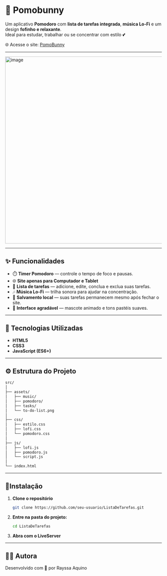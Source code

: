 # 🐰 Pomobunny

Um aplicativo **Pomodoro** com **lista de tarefas integrada**, **música Lo-Fi** e um design **fofinho e relaxante**.  
Ideal para estudar, trabalhar ou se concentrar com estilo 💕  

🌐 Acesse o site: [PomoBunny](https://lista-de-tarefas-kappa-six.vercel.app/)

---

<img width="1000" height="600" alt="image" src="https://github.com/user-attachments/assets/a96e9971-3321-4ecb-9f07-3d66f21649ea" />

---


## ✨ Funcionalidades

- ⏱️ **Timer Pomodoro** — controle o tempo de foco e pausas.
- 🌐 **Site apenas para Computador e Tablet**
- 📝 **Lista de tarefas** — adicione, edite, conclua e exclua suas tarefas.  
- 🎶 **Música Lo-Fi** — trilha sonora para ajudar na concentração.   
- 💾 **Salvamento local** — suas tarefas permanecem mesmo após fechar o site.  
- 🌸 **Interface agradável** — mascote animado e tons pastéis suaves.  

---

## 🚀 Tecnologias Utilizadas

- **HTML5**  
- **CSS3**  
- **JavaScript (ES6+)**

---
## ⚙️ Estrutura do Projeto

```bash
src/
│
├── assets/
│   ├── music/                
│   ├── pomodoro/             
│   ├── tasks/               
│   └── to-do-list.png        
│
├── css/
│   ├── estilo.css            
│   ├── lofi.css              
│   └── pomodoro.css          
│
├── js/
│   ├── lofi.js               
│   ├── pomodoro.js           
│   └── script.js            
│
└── index.html                

```

---

## 🚀Instalação

1. **Clone o repositório**
   ```bash
   git clone https://github.com/seu-usuario/ListaDeTarefas.git
   ```
2. **Entre na pasta do projeto:**
   ```bash
   cd ListaDeTarefas
   ```
3. **Abra com o LiveServer**

---

## 🧑‍💻 Autora

Desenvolvido com 💖 por Rayssa Aquino
